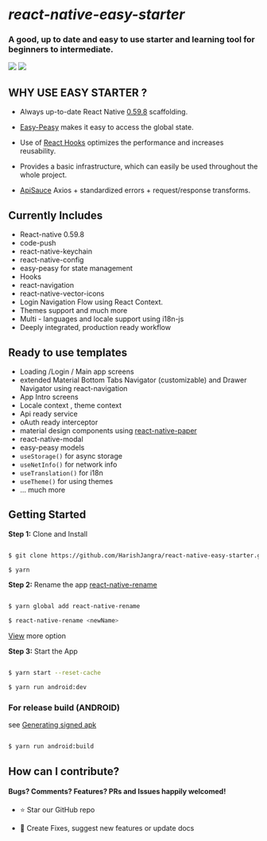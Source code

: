 # **_react-native-easy-starter_**

### A good, up to date and easy to use starter and learning tool for beginners to intermediate.

![](https://img.shields.io/github/stars/HarishJangra/react-native-easy-starter.svg) ![](https://img.shields.io/github/issues/HarishJangra/react-native-easy-starter.svg?style=flat-square)

## WHY USE EASY STARTER ?

-   Always up-to-date React Native [0.59.8](https://facebook.github.io/react-native/versions) scaffolding.

*   [Easy-Peasy](https://github.com/ctrlplusb/easy-peasy) makes it easy to access the global state.

-   Use of [React Hooks](https://reactjs.org/docs/hooks-intro.html) optimizes the performance and increases reusability.

*   Provides a basic infrastructure, which can easily be used throughout the whole project.

-   [ApiSauce](https://github.com/infinitered/apisauce) Axios + standardized errors + request/response transforms.

## Currently Includes

-   React-native 0.59.8
-   code-push
-   react-native-keychain
-   react-native-config
-   easy-peasy for state management
-   Hooks
-   react-navigation
-   react-native-vector-icons
-   Login Navigation Flow using React Context.
-   Themes support and much more
-   Multi - languages and locale support using i18n-js
-   Deeply integrated, production ready workflow

## Ready to use templates

-   Loading /Login / Main app screens
-   extended Material Bottom Tabs Navigator (customizable) and Drawer Navigator using react-navigation
-   App Intro screens
-   Locale context , theme context
-   Api ready service
-   oAuth ready interceptor
-   material design components using [react-native-paper](https://github.com/callstack/react-native-paper)
-   react-native-modal
-   easy-peasy models
-   `useStorage()` for async storage
-   `useNetInfo()` for network info
-   `useTranslation()` for i18n
-   `useTheme()` for using themes
-   ... much more

## Getting Started

**Step 1:** Clone and Install

```sh

$ git clone https://github.com/HarishJangra/react-native-easy-starter.git

$ yarn

```

**Step 2:** Rename the app [react-native-rename](https://github.com/junedomingo/react-native-rename#installation)

```sh

$ yarn global add react-native-rename

$ react-native-rename <newName>

```

[View](https://github.com/junedomingo/react-native-rename#installation) more option

**Step 3:** Start the App

```sh

$ yarn start --reset-cache

$ yarn run android:dev

```

### For release build (ANDROID)

see [Generating signed apk](https://facebook.github.io/react-native/docs/signed-apk-android)

```sh

$ yarn run android:build

```

## How can I contribute?

#### Bugs? Comments? Features? PRs and Issues happily welcomed!

-   :star: Star our GitHub repo

*   :wrench: Create Fixes, suggest new features or update docs

##
